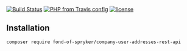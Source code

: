 [![Build Status](https://travis-ci.org/fond-of/spryker-company-user-addresses-rest-api.svg?branch=master)](https://travis-ci.org/fond-of/spryker-company-user-addresses-rest-api)
[![PHP from Travis config](https://img.shields.io/travis/php-v/symfony/symfony.svg)](https://php.net/)
[![license](https://img.shields.io/github/license/mashape/apistatus.svg)](https://packagist.org/packages/fond-of-spryker/company-user-addresses-rest-api)

## Installation

```
composer require fond-of-spryker/company-user-addresses-rest-api
```
